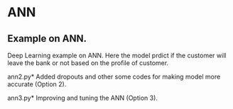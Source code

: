 # ANN
Example on ANN.
--------------
Deep Learning example on ANN. Here the model prdict if the customer will leave the bank or not based on the profile of customer.

ann2.py* 
Added dropouts and other some codes for making model more accurate (Option 2).

ann3.py* 
Improving and tuning the ANN (Option 3).
